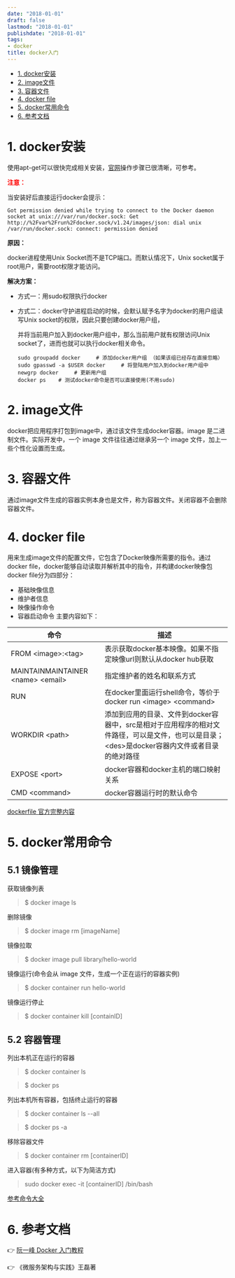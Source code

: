 ```yaml
---
date: "2018-01-01"
draft: false
lastmod: "2018-01-01"
publishdate: "2018-01-01"
tags: 
- docker
title: docker入门
---
```

<!-- TOC -->

- [1. docker安装](#1-docker安装)
- [2. image文件](#2-image文件)
- [3. 容器文件](#3-容器文件)
- [4. docker file](#4-docker-file)
- [5. docker常用命令](#5-docker常用命令)
- [6. 参考文档](#6-参考文档)

<!-- /TOC -->
# 1. docker安装
使用apt-get可以很快完成相关安装，[官网](https://docs.docker.com/install/linux/docker-ce/ubuntu/)操作步骤已很清晰，可参考。

**<font color='red'>注意：</font>**

当安装好后直接运行docker会提示：

```
Got permission denied while trying to connect to the Docker daemon socket at unix:///var/run/docker.sock: Get http://%2Fvar%2Frun%2Fdocker.sock/v1.24/images/json: dial unix /var/run/docker.sock: connect: permission denied
```

**原因：**

docker进程使用Unix Socket而不是TCP端口。而默认情况下，Unix socket属于root用户，需要root权限才能访问。

**解决方案：**

* 方式一：用sudo权限执行docker

* 方式二：docker守护进程启动的时候，会默认赋予名字为docker的用户组读写Unix socket的权限，因此只要创建docker用户组，

  并将当前用户加入到docker用户组中，那么当前用户就有权限访问Unix socket了，进而也就可以执行docker相关命令。

  ```
  sudo groupadd docker     # 添加docker用户组 （如果该组已经存在直接忽略）
  sudo gpasswd -a $USER docker     # 将登陆用户加入到docker用户组中
  newgrp docker     # 更新用户组
  docker ps    # 测试docker命令是否可以直接使用(不用sudo)
  ```

# 2. image文件
docker把应用程序打包到image中，通过该文件生成docker容器。image 是二进制文件。实际开发中，一个 image 文件往往通过继承另一个 image 文件，加上一些个性化设置而生成。

# 3. 容器文件
通过image文件生成的容器实例本身也是文件，称为容器文件。关闭容器不会删除容器文件。

# 4. docker file
用来生成image文件的配置文件，它包含了Docker映像所需要的指令。通过docker file，docker能够自动读取并解析其中的指令，并构建docker映像包
docker file分为四部分：
* 基础映像信息
* 维护者信息
* 映像操作命令
* 容器启动命令
主要内容如下：

|  命令     |   描述    |
|  ---  |  ---  |
|   FROM \<image>:\<tag>    |  表示获取docker基本映像。如果不指定映像url则默认从docker hub获取     |
|  MAINTAINMAINTAINER \<name> \<email>     |   指定维护者的姓名和联系方式    |
|  RUN <command>     | 在docker里面运行shell命令，等价于docker run \<image> \<command>      |
|  WORKDIR \<path>     |   添加到应用的目录、文件到docker容器中，src是相对于应用程序的相对文件路径，可以是文件，也可以是目录；\<des>是docker容器内文件或者目录的绝对路径    |
|  EXPOSE \<port>     |   docker容器和docker主机的端口映射关系    |
|  CMD \<command>     |   docker容器运行时的默认命令    |


[dockerfile 官方完整内容](https://docs.docker.com/engine/reference/builder/)

# 5. docker常用命令

## 5.1 镜像管理

获取镜像列表
> $ docker image ls

删除镜像
> $ docker image rm [imageName]

镜像拉取
> $ docker image pull library/hello-world

镜像运行(命令会从 image 文件，生成一个正在运行的容器实例)
> $ docker container run hello-world

镜像运行停止
> $ docker container kill [containID]

## 5.2 容器管理

列出本机正在运行的容器
> $ docker container ls

> $ docker ps

列出本机所有容器，包括终止运行的容器
> $ docker container ls --all

> $ docker ps -a

移除容器文件
> $ docker container rm [containerID]

进入容器(有多种方式，以下为简洁方式)

> sudo docker exec -it [containerID] /bin/bash   

[参考命令大全](https://www.runoob.com/docker/docker-command-manual.html)



# 6. 参考文档
👉 [阮一峰 Docker 入门教程](https://www.ruanyifeng.com/blog/2018/02/docker-tutorial.html)

👉 《微服务架构与实践》王磊著
